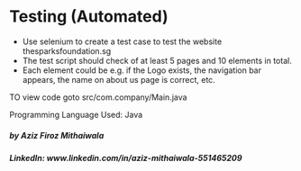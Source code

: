 <h1>Testing (Automated)</h1>

<ul>
    <li>Use selenium to create a test case to test the website
        thesparksfoundation.sg</li>
    <li>The test script should check of at least 5 pages and 10
        elements in total.</li>
    <li>Each element could be e.g. if the Logo exists, the navigation
        bar appears, the name on about us page is correct, etc.</li>
    
</ul>

TO view code goto src/com.company/Main.java

Programming Language Used: Java

<h5>by Aziz Firoz Mithaiwala <h5>
LinkedIn: www.linkedin.com/in/aziz-mithaiwala-551465209
